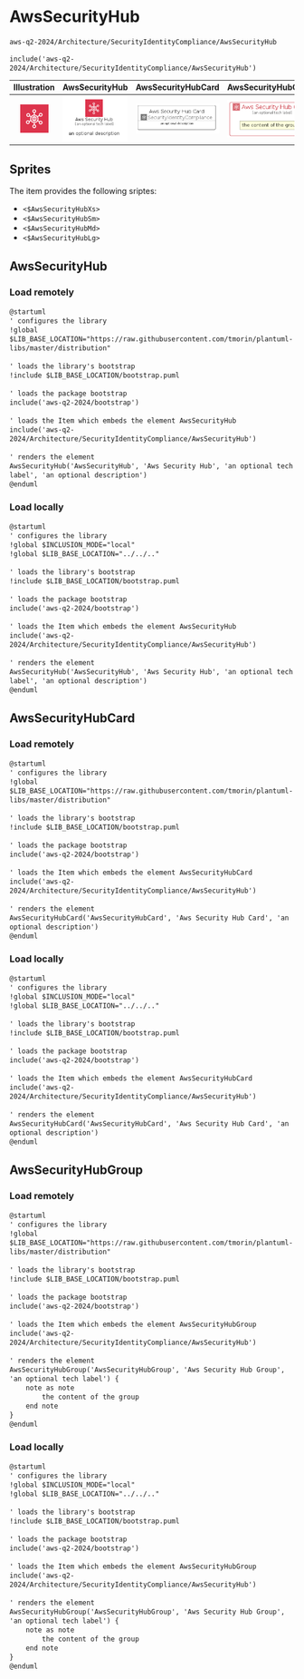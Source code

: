 # AwsSecurityHub


```text
aws-q2-2024/Architecture/SecurityIdentityCompliance/AwsSecurityHub
```

```text
include('aws-q2-2024/Architecture/SecurityIdentityCompliance/AwsSecurityHub')
```



| Illustration | AwsSecurityHub | AwsSecurityHubCard | AwsSecurityHubGroup |
| :---: | :---: | :---: | :---: |
| ![illustration for Illustration](../../../aws-q2-2024/Architecture/SecurityIdentityCompliance/AwsSecurityHub.png) | ![illustration for AwsSecurityHub](../../../aws-q2-2024/Architecture/SecurityIdentityCompliance/AwsSecurityHub.Local.png) | ![illustration for AwsSecurityHubCard](../../../aws-q2-2024/Architecture/SecurityIdentityCompliance/AwsSecurityHubCard.Local.png) | ![illustration for AwsSecurityHubGroup](../../../aws-q2-2024/Architecture/SecurityIdentityCompliance/AwsSecurityHubGroup.Local.png) |



## Sprites
The item provides the following sriptes:

- `<$AwsSecurityHubXs>`
- `<$AwsSecurityHubSm>`
- `<$AwsSecurityHubMd>`
- `<$AwsSecurityHubLg>`





## AwsSecurityHub

### Load remotely
```plantuml
@startuml
' configures the library
!global $LIB_BASE_LOCATION="https://raw.githubusercontent.com/tmorin/plantuml-libs/master/distribution"

' loads the library's bootstrap
!include $LIB_BASE_LOCATION/bootstrap.puml

' loads the package bootstrap
include('aws-q2-2024/bootstrap')

' loads the Item which embeds the element AwsSecurityHub
include('aws-q2-2024/Architecture/SecurityIdentityCompliance/AwsSecurityHub')

' renders the element
AwsSecurityHub('AwsSecurityHub', 'Aws Security Hub', 'an optional tech label', 'an optional description')
@enduml
```

### Load locally
```plantuml
@startuml
' configures the library
!global $INCLUSION_MODE="local"
!global $LIB_BASE_LOCATION="../../.."

' loads the library's bootstrap
!include $LIB_BASE_LOCATION/bootstrap.puml

' loads the package bootstrap
include('aws-q2-2024/bootstrap')

' loads the Item which embeds the element AwsSecurityHub
include('aws-q2-2024/Architecture/SecurityIdentityCompliance/AwsSecurityHub')

' renders the element
AwsSecurityHub('AwsSecurityHub', 'Aws Security Hub', 'an optional tech label', 'an optional description')
@enduml
```

## AwsSecurityHubCard

### Load remotely
```plantuml
@startuml
' configures the library
!global $LIB_BASE_LOCATION="https://raw.githubusercontent.com/tmorin/plantuml-libs/master/distribution"

' loads the library's bootstrap
!include $LIB_BASE_LOCATION/bootstrap.puml

' loads the package bootstrap
include('aws-q2-2024/bootstrap')

' loads the Item which embeds the element AwsSecurityHubCard
include('aws-q2-2024/Architecture/SecurityIdentityCompliance/AwsSecurityHub')

' renders the element
AwsSecurityHubCard('AwsSecurityHubCard', 'Aws Security Hub Card', 'an optional description')
@enduml
```

### Load locally
```plantuml
@startuml
' configures the library
!global $INCLUSION_MODE="local"
!global $LIB_BASE_LOCATION="../../.."

' loads the library's bootstrap
!include $LIB_BASE_LOCATION/bootstrap.puml

' loads the package bootstrap
include('aws-q2-2024/bootstrap')

' loads the Item which embeds the element AwsSecurityHubCard
include('aws-q2-2024/Architecture/SecurityIdentityCompliance/AwsSecurityHub')

' renders the element
AwsSecurityHubCard('AwsSecurityHubCard', 'Aws Security Hub Card', 'an optional description')
@enduml
```

## AwsSecurityHubGroup

### Load remotely
```plantuml
@startuml
' configures the library
!global $LIB_BASE_LOCATION="https://raw.githubusercontent.com/tmorin/plantuml-libs/master/distribution"

' loads the library's bootstrap
!include $LIB_BASE_LOCATION/bootstrap.puml

' loads the package bootstrap
include('aws-q2-2024/bootstrap')

' loads the Item which embeds the element AwsSecurityHubGroup
include('aws-q2-2024/Architecture/SecurityIdentityCompliance/AwsSecurityHub')

' renders the element
AwsSecurityHubGroup('AwsSecurityHubGroup', 'Aws Security Hub Group', 'an optional tech label') {
    note as note
        the content of the group
    end note
}
@enduml
```

### Load locally
```plantuml
@startuml
' configures the library
!global $INCLUSION_MODE="local"
!global $LIB_BASE_LOCATION="../../.."

' loads the library's bootstrap
!include $LIB_BASE_LOCATION/bootstrap.puml

' loads the package bootstrap
include('aws-q2-2024/bootstrap')

' loads the Item which embeds the element AwsSecurityHubGroup
include('aws-q2-2024/Architecture/SecurityIdentityCompliance/AwsSecurityHub')

' renders the element
AwsSecurityHubGroup('AwsSecurityHubGroup', 'Aws Security Hub Group', 'an optional tech label') {
    note as note
        the content of the group
    end note
}
@enduml
```

